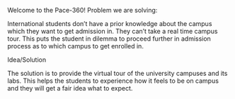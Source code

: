 Welcome to the Pace-360!
Problem we are solving:

International students don’t have a prior knowledge about the campus which they want to get admission in. They can’t take a real time campus tour. This puts the student in dilemma to proceed further in admission process as to which campus to get enrolled in.

Idea/Solution

The solution is to provide the virtual tour of the university campuses and its labs. This helps the students to experience how it feels to be on campus and they will get a fair idea what to expect.


